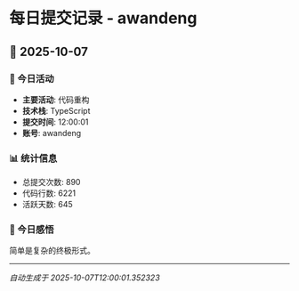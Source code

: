 # 每日提交记录 - awandeng

## 📅 2025-10-07

### 🎯 今日活动
- **主要活动**: 代码重构
- **技术栈**: TypeScript
- **提交时间**: 12:00:01
- **账号**: awandeng

### 📊 统计信息
- 总提交次数: 890
- 代码行数: 6221
- 活跃天数: 645

### 💭 今日感悟
简单是复杂的终极形式。

---
*自动生成于 2025-10-07T12:00:01.352323*
